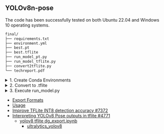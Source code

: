## YOLOv8n-pose

The code has been successfully tested on both Ubuntu 22.04 and Windows 10 operating systems.


```bash
final/
├── requirements.txt
├── environment.yml
├── best.pt
├── best.tflite
├── run_model_pt.py
├── run_model_tflite.py
├── convert2tflite.py
└── techreport.pdf
```


<details><summary>1. Create Conda Environments</summary>

- for pip users

```bash
$ conda env remove -n yuhs1
$ conda create -n yuhs1 python=3.10 -y
$ conda activate yuhs1
$ pip install ultralytics
$ pip install nvidia-pyindex
$ pip install onnx-graphsurgeon
$ pip install -r requirements.txt
```

- for Conda users

```bash
$ conda env create -f environment.yml
```

- for Docker users

```bash

```

</details>


<details><summary>2. Convert to .tflite</summary>

```bash
$ python convert2tflite.py
```

</details>


<details><summary>3. Execute run_model.py</summary>

```bash
# for best.pt inference
$ python run_model_pt.py ./imageList.txt test_data

# for best.tflite inference
$ python run_model_tflite.py ./imageList.txt test_data
```

</details>


- [Export Formats](https://docs.ultralytics.com/modes/export/#export-formats)
- [Usage](https://docs.ultralytics.com/integrations/tflite/#usage)
- [Improve TFLite INT8 detection accuracy #7372](https://github.com/ultralytics/ultralytics/pull/7372)
- [Interpreting YOLOv8 Pose outputs in tflite #4771](https://github.com/ultralytics/ultralytics/issues/4771)
    - [yolov8 tflite dg_export.ipynb](https://colab.research.google.com/drive/1yjCEwwFuMKvFJceSDfyWrUWOSfvLlPjl?usp=sharing#scrollTo=v_QB06rnjz9e)
        - [ultralytics_yolov8](https://github.com/DeGirum/ultralytics_yolov8)
